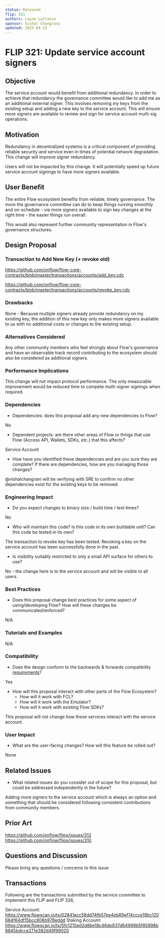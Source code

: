 ```yaml
---
status: Released
flip: 321
authors: Layne Lafrance 
sponsor: Vishal Changrani 
updated: 2025-04-15
---
```


# FLIP 321: Update service account signers

## Objective

The service account would benefit from additional redundancy. In order to achieve that redundancy the governance committee would like to add me as an additional external signer. This involves removing my keys from the existing setup and adding a new key to the service account. This will ensure more signers are available to review and sign for service account multi-sig operations. 

## Motivation

Redundancy in decentralized systems is a critical component of providing reliable security and service even in times of potential network degradation. This change will improve signer redundancy. 

Users will not be impacted by this change. It will potentially speed up future service account signings to have more signers available. 

## User Benefit

The entire Flow ecosystem benefits from reliable, timely governance. The more the governance committee can do to keep things running smoothly and on-schedule - via more signers available to sign key changes at the right time - the easier things run overall. 

This would also represent further community representation in Flow's governance structures. 

## Design Proposal

### Transaction to Add New Key (+ revoke old)

https://github.com/onflow/flow-core-contracts/blob/master/transactions/accounts/add_key.cdc

https://github.com/onflow/flow-core-contracts/blob/master/transactions/accounts/revoke_key.cdc

### Drawbacks

None - Because multiple signers already provide redundancy on my existing key, the addition of this new key only makes more signers available to us with no additional costs or changes to the existing setup. 

### Alternatives Considered

Any other community members who feel strongly about Flow's governance and have an observable track record contributing to the ecosystem should also be considered as additional signers. 

### Performance Implications

This change will not impact protocol performance. 
The only measurable improvement would be reduced time to compete multi-signer signings when required. 

### Dependencies

* Dependencies: does this proposal add any new dependencies to Flow?

No 

* Dependent projects: are there other areas of Flow or things that use Flow 
(Access API, Wallets, SDKs, etc.) that this affects? 

Service Account 

* How have you identified these dependencies and are you sure they are complete? 
If there are dependencies, how are you managing those changes?

@vishalchangrani will be verifying with SRE to confirm no other dependencies exist for the existing keys to be removed. 

### Engineering Impact

* Do you expect changes to binary size / build time / test times?

No
 
* Who will maintain this code? Is this code in its own buildable unit? 
Can this code be tested in its own? 

The transaction to revoke key has been tested.
Revoking a key on the service account has been successfully done in the past.

* Is visibility suitably restricted to only a small API surface for others to use?

No - the change here is to the service account and will be visible to all users.

### Best Practices

* Does this proposal change best practices for some aspect of using/developing Flow? 
How will these changes be communicated/enforced?

N/A

### Tutorials and Examples

N/A 

### Compatibility

* Does the design conform to the backwards & forwards compatibility [requirements](../docs/compatibility.md)?

Yes

* How will this proposal interact with other parts of the Flow Ecosystem?
    - How will it work with FCL?
    - How will it work with the Emulator?
    - How will it work with existing Flow SDKs?

This proposal will not change how these services interact with the service account. 

### User Impact

* What are the user-facing changes? How will this feature be rolled out?

None 

## Related Issues

* What related issues do you consider out of scope for this proposal, but could be addressed independently in the future?

Adding more signers to the service account which is always an option and something that should be considered following consistent contributions from community members. 

## Prior Art

https://github.com/onflow/flips/issues/312
https://github.com/onflow/flips/issues/310 

## Questions and Discussion

Please bring any questions / concerns to this issue

## Transactions

Following are the transactions submitted by the service committee to implement this FLIP and FLIP 326,

Service Account: https://www.flowscan.io/tx/02841acc58dd74fb57ee4eb89ef14ccce19bc120684f64df15bcc806b978eddd
Staking Account: https://www.flowscan.io/tx/5fc1215ed2d8be18c46de837d64999b5f85898b8845bdcce271e382d49f99020